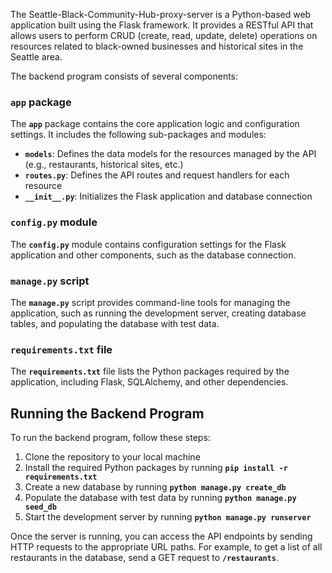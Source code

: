 The Seattle-Black-Community-Hub-proxy-server is a Python-based web application built using the Flask framework. It provides a RESTful API that allows users to perform CRUD (create, read, update, delete) operations on resources related to black-owned businesses and historical sites in the Seattle area.

The backend program consists of several components:

### **`app` package**

The **`app`** package contains the core application logic and configuration settings. It includes the following sub-packages and modules:

- **`models`**: Defines the data models for the resources managed by the API (e.g., restaurants, historical sites, etc.)
- **`routes.py`**: Defines the API routes and request handlers for each resource
- **`__init__.py`**: Initializes the Flask application and database connection

### **`config.py` module**

The **`config.py`** module contains configuration settings for the Flask application and other components, such as the database connection.

### **`manage.py` script**

The **`manage.py`** script provides command-line tools for managing the application, such as running the development server, creating database tables, and populating the database with test data.

### **`requirements.txt` file**

The **`requirements.txt`** file lists the Python packages required by the application, including Flask, SQLAlchemy, and other dependencies.

## **Running the Backend Program**

To run the backend program, follow these steps:

1. Clone the repository to your local machine
2. Install the required Python packages by running **`pip install -r requirements.txt`**
3. Create a new database by running **`python manage.py create_db`**
4. Populate the database with test data by running **`python manage.py seed_db`**
5. Start the development server by running **`python manage.py runserver`**

Once the server is running, you can access the API endpoints by sending HTTP requests to the appropriate URL paths. For example, to get a list of all restaurants in the database, send a GET request to **`/restaurants`**.
